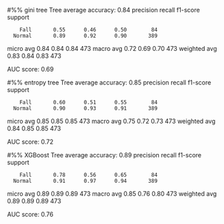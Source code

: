 #%% gini tree
Tree average accuracy:  0.84
              precision    recall  f1-score   support

        Fall       0.55      0.46      0.50        84
      Normal       0.89      0.92      0.90       389

   micro avg       0.84      0.84      0.84       473
   macro avg       0.72      0.69      0.70       473
weighted avg       0.83      0.84      0.83       473

AUC score:  0.69




#%% entropy tree
Tree average accuracy:  0.85
              precision    recall  f1-score   support

        Fall       0.60      0.51      0.55        84
      Normal       0.90      0.93      0.91       389

   micro avg       0.85      0.85      0.85       473
   macro avg       0.75      0.72      0.73       473
weighted avg       0.84      0.85      0.85       473

AUC score:  0.72




#%%  XGBoost
Tree average accuracy:  0.89
              precision    recall  f1-score   support

        Fall       0.78      0.56      0.65        84
      Normal       0.91      0.97      0.94       389

   micro avg       0.89      0.89      0.89       473
   macro avg       0.85      0.76      0.80       473
weighted avg       0.89      0.89      0.89       473

AUC score:  0.76